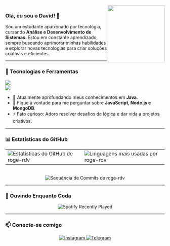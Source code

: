 <img align="right" src="https://media.giphy.com/media/v1.Y2lkPTc5MGI3NjExMGpzOXJuenhieGVzMjE0NTA3cjlxOGo0d3RyZ3ZkMzBhcG00Z2YzOSZlcD12MV9naWZzX3NlYXJjaCZjdD1n/KGd6ns7MR1gPCRT52z/giphy.gif" width="180"/>

### Olá, eu sou o David! 👋

<p>
  Sou um estudante apaixonado por tecnologia, cursando <strong>Análise e Desenvolvimento de Sistemas</strong>. Estou em constante aprendizado, sempre buscando aprimorar minhas habilidades e explorar novas tecnologias para criar soluções criativas e eficientes.
</p>

---

### 🚀 Tecnologias e Ferramentas

<p align="left">
  <a href="https://skillicons.dev">
    <img src="https://skillicons.dev/icons?i=html,css,javascript,typescript,nodejs,python,java" />
  </a>
  <br>
  <a href="https://skillicons.dev">
    <img src="https://skillicons.dev/icons?i=git,github,vscode,jenkins,mongodb" />
  </a>
</p>

-   🌱 Atualmente aprofundando meus conhecimentos em **Java**.
-   💬 Fique à vontade para me perguntar sobre **JavaScript, Node.js e MongoDB**.
-   ⚡ Fato curioso: Adoro resolver desafios de lógica e dar vida a projetos criativos.

---

### 📊 Estatísticas do GitHub

<div align="center">
  <table >
    <tr>
      <td>
        <img src="https://github-readme-stats.vercel.app/api?username=roge-rdv&theme=vue-dark&show_icons=true&hide_border=true&count_private=true" alt="Estatísticas do GitHub de roge-rdv" />
      </td>
      <td>
        <img src="https://github-readme-stats.vercel.app/api/top-langs/?username=roge-rdv&theme=vue-dark&show_icons=true&hide_border=true&layout=compact" alt="Linguagens mais usadas por roge-rdv" />
      </td>
    </tr>
  </table>
  <br>
  <img src="https://github-readme-streak-stats.herokuapp.com/?user=roge-rdv&theme=vue-dark&hide_border=true" alt="Sequência de Commits de roge-rdv" />
</div>

---
  
### 🎵 Ouvindo Enquanto Coda

<div align="center">
  <img src="https://spotify-recently-played-readme.vercel.app/api?user=31xixcz4vmvixa6gfmewqlmz6azq" alt="Spotify Recently Played" />
</div>

---

### 📫 Conecte-se comigo

<p align="center">
  <a href="https://instagram.com/roge_rdv" target="_blank">
    <img src="https://img.shields.io/badge/Instagram-E4405F?style=for-the-badge&logo=instagram&logoColor=white" alt="Instagram"/>
  </a>
  <a href="https://t.me/rogee_rdvv" target="_blank">
    <img src="https://img.shields.io/badge/Telegram-2CA5E0?style=for-the-badge&logo=telegram&logoColor=white" alt="Telegram"/>
  </a>
</p>
